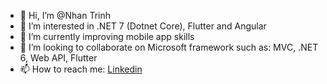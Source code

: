 - 👋 Hi, I’m @Nhan Trinh
- 👀 I’m interested in .NET 7 (Dotnet Core), Flutter and Angular
- 🌱 I’m currently improving mobile app skills
- 💞️ I’m looking to collaborate on Microsoft framework such as: MVC, .NET 6, Web API, Flutter
- 📫 How to reach me: <a target='_blank' href='https://www.linkedin.com/in/nhanth123/'>Linkedin</a>

<!---
Nhanth123/Nhanth123 is a ✨ special ✨ repository because its `README.md` (this file) appears on your GitHub profile.
You can click the Preview link to take a look at your changes.
--->
